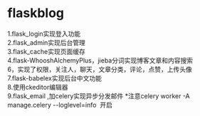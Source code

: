 # flaskblog
1.flask_login实现登入功能<br>
2.flask_admin实现后台管理<br>
3.flask_cache实现页面缓存<br>
4.flask-WhooshAlchemyPlus，jieba分词实现博客文章和内容搜索<br>
6，实现了权限，关注人，聊天，文章分类，评论，点赞，上传头像<br>
7.flask-babelex实现后台中文功能<br>
8.使用ckeditor编辑器<br>
9.flask_email ,加celery实现异步分发邮件
  *注意celery worker -A manage.celery --loglevel=info  开启


